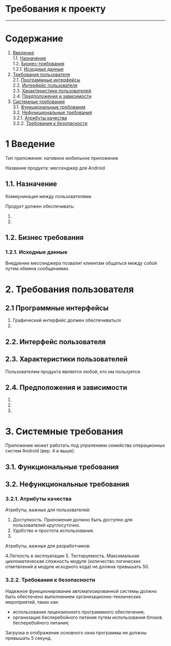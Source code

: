 ﻿# Требования к проекту
---

# Содержание

1. [Введение](#intro)  
    1.1. [Назначение](#appointment)  
    1.2. [Бизнес-требования](#business)  
        1.2.1. [Исходные данные](#data)  
2. [Требования пользователя](#requirements)  
    2.1. [Программные интерфейсы](#interfaces)  
    2.2. [Интерфейс пользователя](#ui)  
    2.3. [Характеристики пользователей](#users)  
    2.4. [Предположения и зависимости](#dependence)  
3. [Системные требования](#systemreq)  
    3.1. [Функциональные требования](#functionalreq)  
    3.2. [Нефункциональные требования](#nonfunctionalreq)  
        3.2.1. [Атрибуты качества](#qa)  
        		3.2.2. [Требования к безопасности](#security)  


<a name = "intro"/>

# 1 Введение

Тип приложения: нативное мобильное приложение

Название продукта: мессенджер для Android


<a name = "appointment"/>

## 1.1. Назначение

Коммуникация между пользователями

Продукт должен обеспечивать:

1. 

2.


<a name = "business"/>

## 1.2. Бизнес требования


<a name = "data"/>

### 1.2.1. Исходные данные

Внедрение мессенджера позвалит клиентам общаться между собой путем обмена сообщениями.


<a name = "requirements"/>

# 2. Требования пользователя


<a name = "interfaces"/>

## 2.1 Программные интерфейсы

1. Графический интерфейс должен обеспечиваться  
2. 


<a name = "ui"/>

## 2.2. Интерфейс пользователя


<a name = "users"/>

## 2.3. Характеристики пользователей

Пользователем продукта является любой, кто им пользуется.


<a name = "dependence"/>

## 2.4. Предположения и зависимости

1. 
2. 
3. 

<a name = "systemreq"/>

# 3. Системные требования

Приложение может работать под упралением семейства операционных систем Android (вер. 4 и выше).


<a name = "functionalreq"/>

## 3.1. Функциональные требования


<a name = "nonfunctionalreq"/>

## 3.2. Нефункциональные требования


<a name = "qa"/>

### 3.2.1. Атрибуты качества

Атрибуты, важные для пользователей:
1. Доступность. Приложение должно быть доступно для пользователей круглосуточно.
2. Удобство и простота использования.
3. 

Атрибуты, важные для разработчиков:

4.Легкость в эксплуатации
5. Тестируемость. Максимальная цикломатическая сложность модуля (количество логических ответвлений в модуле исходного кода) не должна превышать 50.


<a name = "security"/>

### 3.2.2. Требования к безопасности

Надежное функционирование автоматизированной системы должно быть обеспечено выполнением организационно-технических мероприятий, таких как:

- использование лицензионного программного обеспечения;
- организация бесперебойного питания путем использования блоков бесперебойного питания;

Загрузка и отображение основного окна программы не должны превышать 5 секунд. 
